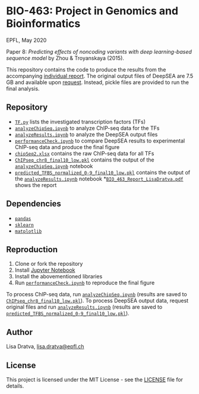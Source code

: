 # BIO-463: Project in Genomics and Bioinformatics

EPFL, May 2020

Paper 8: *Predicting effects of noncoding variants with deep learning-based sequence model* by Zhou & Troyanskaya (2015).

This repository contains the code to produce the results from the accompanying [individual report](BIO_463_Report_LisaDratva.pdf). The original output files of DeepSEA are 7.5 GB and available upon [request](mailto:lisa.dratva@epfl.ch). Instead, pickle files are provided to run the final analysis.

## Repository
* [`TF.py`](TF.py) lists the investigated transcription factors (TFs)
* [`analyzeChipSeq.ipynb`](analyzeChipSeq.ipynb) to analyze ChIP-seq data for the TFs
* [`analyzeResults.ipynb`](analyzeResults.ipynb) to analyze the DeepSEA output files
* [`performanceCheck.ipynb`](performanceCheck.ipynb) to compare DeepSEA results to experimental ChIP-seq data and produce the final figure
* [`chipSeq2.xlsx`](chipSeq2.xlsx) contains the raw ChIP-seq data for all TFs
* [`ChIPseq_chr8_final10_low.pkl`](ChIPseq_chr8_final10_low.pkl) contains the output of the [`analyzeChipSeq.ipynb`](analyzeChipSeq.ipynb) notebook
* [`predicted_TFBS_normalized_0-9_final10_low.pkl`](predicted_TFBS_normalized_0-9_final10_low.pkl) contains the output of the [`analyzeResults.ipynb`](analyzeResults.ipynb) notebook
*[`BIO_463_Report_LisaDratva.pdf`](BIO_463_Report_LisaDratva.pdf) shows the report

## Dependencies
* [`pandas`](https://pandas.pydata.org/)
* [`sklearn`](https://scikit-learn.org/stable/)
* [`matplotlib`](https://matplotlib.org/)

## Reproduction
1. Clone or fork the repository
2. Install [Jupyter Notebook](https://jupyter.readthedocs.io/en/latest/install.html)
3. Install the abovementioned libraries
4. Run [`performanceCheck.ipynb`](performanceCheck.ipynb) to reproduce the final figure

To process ChIP-seq data, run [`analyzeChipSeq.ipynb`](analyzeChipSeq.ipynb) (results are saved to [`ChIPseq_chr8_final10_low.pkl`](ChIPseq_chr8_final10_low.pkl)). To process DeepSEA output data, request original files and run [`analyzeResults.ipynb`](analyzeResults.ipynb) (results are saved to [`predicted_TFBS_normalized_0-9_final10_low.pkl`](predicted_TFBS_normalized_0-9_final10_low.pkl)).
## Author
Lisa Dratva, [lisa.dratva@epfl.ch](mailto:lisa.dratva@epfl.ch)

## License
This project is licensed under the MIT License - see the [LICENSE](LICENSE) file for details.